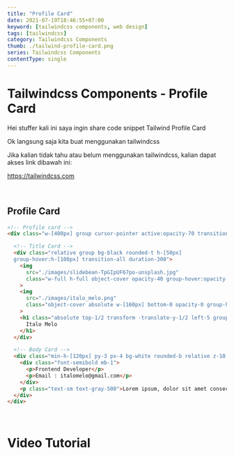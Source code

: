 ```yaml
---
title: "Profile Card"
date: 2021-07-19T18:46:55+07:00
keyword: [tailwindcss components, web design]
tags: [tailwindcss]
category: Tailwindcss Components
thumb: ./tailwind-profile-card.png
series: Tailwindcss Components
contentType: single
---
```


# Tailwindcss Components - Profile Card

Hei stuffer kali ini saya ingin share code snippet Tailwind Profile Card

Ok langsung saja kita buat menggunakan tailwindcss

Jika kalian tidak tahu atau belum menggunakan tailwindcss, kalian dapat akses link dibawah ini:

https://tailwindcss.com

&nbsp;

## Profile Card
```html
<!-- Profile card -->
<div class="w-[400px] group cursor-pointer active:opacity-70 transition-opacity duration-300">

  <!-- Title Card -->
  <div class="relative group bg-black rounded-t h-[50px] 
  group-hover:h-[100px] transition-all duration-300">
    <img 
      src="./images/slidebean-TpGIpUF67po-unsplash.jpg"
      class="w-full h-full object-cover opacity-40 group-hover:opacity-60 transition duration-300"
    >
    <img 
      src="./images/italo_melo.png" 
      class="object-cover absolute w-[160px] bottom-0 opacity-0 group-hover:opacity-100 transform translate-y-3/4 group-hover:translate-y-0 transition duration-300"
    >
    <h1 class="absolute top-1/2 transform -translate-y-1/2 left-5 group-hover:left-52 text-white font-bold text-2xl transition-all duration-300">
      Italo Melo
    </h1>
  </div>

  <!-- Body Card -->
  <div class="min-h-[120px] py-3 px-4 bg-white rounded-b relative z-10 shadow text-gray-600">
    <div class="font-semibold mb-1">
      <p>Frontend Developer</p>
      <p>Email : italomelo@gmail.com</p>
    </div>
    <p class="text-sm text-gray-500">Lorem ipsum, dolor sit amet consectetur adipisicing elit. Blanditiis neque nemo atque fugit iure voluptatibus.</p>
  </div>
</div>
```

&nbsp;

# Video Tutorial